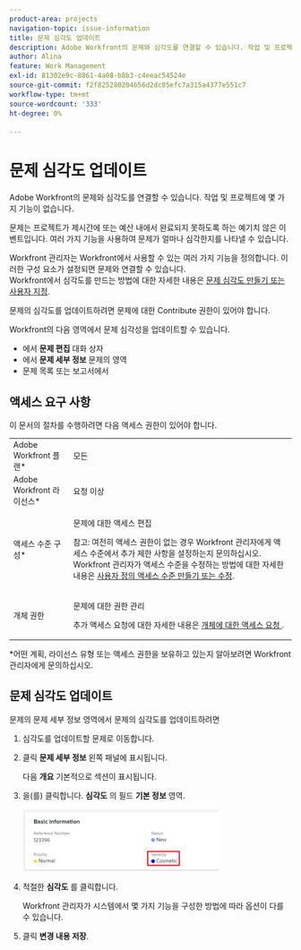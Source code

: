 ```yaml
---
product-area: projects
navigation-topic: issue-information
title: 문제 심각도 업데이트
description: Adobe Workfront의 문제와 심각도를 연결할 수 있습니다. 작업 및 프로젝트에 몇 가지 기능이 없습니다.
author: Alina
feature: Work Management
exl-id: 81302e9c-8861-4a08-b8b3-c4eeac54524e
source-git-commit: f2f825280204b56d2dc85efc7a315a4377e551c7
workflow-type: tm+mt
source-wordcount: '333'
ht-degree: 0%

---
```


# 문제 심각도 업데이트

Adobe Workfront의 문제와 심각도를 연결할 수 있습니다. 작업 및 프로젝트에 몇 가지 기능이 없습니다.

문제는 프로젝트가 제시간에 또는 예산 내에서 완료되지 못하도록 하는 예기치 않은 이벤트입니다. 여러 가지 기능을 사용하여 문제가 얼마나 심각한지를 나타낼 수 있습니다. 

Workfront 관리자는 Workfront에서 사용할 수 있는 여러 가지 기능을 정의합니다. 이러한 구성 요소가 설정되면 문제와 연결할 수 있습니다.\
Workfront에서 심각도를 만드는 방법에 대한 자세한 내용은 [문제 심각도 만들기 또는 사용자 지정](../../../administration-and-setup/customize-workfront/creating-custom-status-and-priority-labels/create-customize-issue-severities.md).

문제의 심각도를 업데이트하려면 문제에 대한 Contribute 권한이 있어야 합니다. 

Workfront의 다음 영역에서 문제 심각성을 업데이트할 수 있습니다.

* 에서 **문제 편집** 대화 상자
* 에서 **문제 세부 정보** 문제의 영역
* 문제 목록 또는 보고서에서

## 액세스 요구 사항

이 문서의 절차를 수행하려면 다음 액세스 권한이 있어야 합니다.

<table style="table-layout:auto"> 
 <col> 
 <col> 
 <tbody> 
  <tr> 
   <td role="rowheader">Adobe Workfront 플랜*</td> 
   <td> <p>모든 </p> </td> 
  </tr> 
  <tr> 
   <td role="rowheader">Adobe Workfront 라이선스*</td> 
   <td> <p>요청 이상</p> </td> 
  </tr> 
  <tr> 
   <td role="rowheader">액세스 수준 구성*</td> 
   <td> <p>문제에 대한 액세스 편집</p> <p>참고: 여전히 액세스 권한이 없는 경우 Workfront 관리자에게 액세스 수준에서 추가 제한 사항을 설정하는지 문의하십시오. Workfront 관리자가 액세스 수준을 수정하는 방법에 대한 자세한 내용은 <a href="../../../administration-and-setup/add-users/configure-and-grant-access/create-modify-access-levels.md" class="MCXref xref">사용자 정의 액세스 수준 만들기 또는 수정</a>.</p> </td> 
  </tr> 
  <tr> 
   <td role="rowheader">개체 권한</td> 
   <td> <p>문제에 대한 권한 관리</p> <p>추가 액세스 요청에 대한 자세한 내용은 <a href="../../../workfront-basics/grant-and-request-access-to-objects/request-access.md" class="MCXref xref">개체에 대한 액세스 요청 </a>.</p> </td> 
  </tr> 
 </tbody> 
</table>

&#42;어떤 계획, 라이선스 유형 또는 액세스 권한을 보유하고 있는지 알아보려면 Workfront 관리자에게 문의하십시오.

## 문제 심각도 업데이트

문제의 문제 세부 정보 영역에서 문제의 심각도를 업데이트하려면

1. 심각도를 업데이트할 문제로 이동합니다.
1. 클릭 **문제 세부 정보** 왼쪽 패널에 표시됩니다.

   다음 **개요** 기본적으로 섹션이 표시됩니다.

1. 을(를) 클릭합니다. **심각도** 의 필드 **기본 정보** 영역.

   ![](assets/nwe-issue-severity-field-in-details-highlighted-350x112.png)

1. 적절한 **심각도** 를 클릭합니다.

   Workfront 관리자가 시스템에서 몇 가지 기능을 구성한 방법에 따라 옵션이 다를 수 있습니다.

1. 클릭 **변경 내용 저장**.
